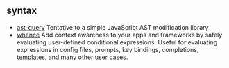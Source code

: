 ## syntax

- [ast-query](https://github.com/SBoudrias/AST-query) Tentative to a simple JavaScript AST modification library
- [whence](https://github.com/jonschlinkert/whence) Add context awareness to your apps and frameworks by safely evaluating user-defined conditional expressions. Useful for evaluating expressions in config files, prompts, key bindings, completions, templates, and many other user cases.